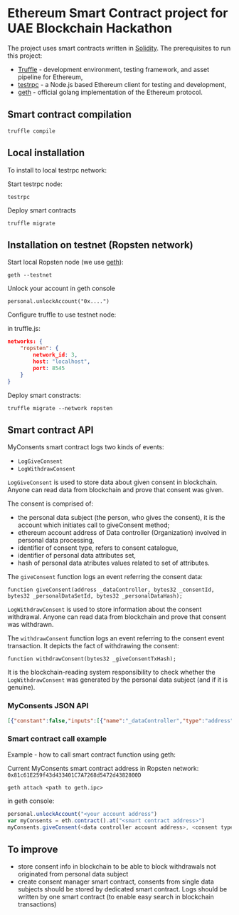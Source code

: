 # Ethereum Smart Contract project for UAE Blockchain Hackathon

The project uses smart contracts written in [Solidity](http://solidity.readthedocs.io/en/develop/).
The prerequisites to run this project:
- [Truffle](http://truffleframework.com/docs/) - development environment, testing framework, and asset pipeline for Ethereum,
- [testrpc](https://github.com/ethereumjs/testrpc) - a Node.js based Ethereum client for testing and development,
- [geth](https://github.com/ethereum/go-ethereum) - official golang implementation of the Ethereum protocol.

## Smart contract compilation

```shell
truffle compile
```

## Local installation
To install to local testrpc network:

Start testrpc node:

```shell
testrpc
```

Deploy smart contracts

```shell
truffle migrate
```

## Installation on testnet (Ropsten network)
Start local Ropsten node (we use [geth](https://github.com/ethereum/go-ethereum)):

```shell
geth --testnet
```

Unlock your account in geth console

```shell
personal.unlockAccount("0x....")
```

Configure truffle to use testnet node:

in truffle.js:

```json
networks: {
    "ropsten": {
        network_id: 3,
        host: "localhost",
        port: 8545
    }
}
```

Deploy smart constracts:

```shell
truffle migrate --network ropsten
```

## Smart contract API
MyConsents smart contract logs two kinds of events:
- ```LogGiveConsent```
- ```LogWithdrawConsent```

```LogGiveConsent``` is used to store data about given consent in blockchain. Anyone can read data from blockchain and prove that consent was given.

The consent is comprised of:
- the personal data subject (the person, who gives the consent), it is the account which initiates call to giveConsent method;
- ethereum account address of Data controller (Organization) involved in personal data processing,
- identifier of consent type, refers to consent catalogue,
- identifier of personal data attributes set,
- hash of personal data atributes values related to set of attributes.

The ```giveConsent``` function logs an event referring the consent data:

```solidity
function giveConsent(address _dataController, bytes32 _consentId, bytes32 _personalDataSetId, bytes32 _personalDataHash);
```

```LogWithdrawConsent``` is used to store information about the consent withdrawal. Anyone can read data from blockchain and prove that consent was withdrawn.

The ```withdrawConsent``` function logs an event referring to the consent event transaction. It depicts the fact of withdrawing the consent:

```solidity
function withdrawConsent(bytes32 _giveConsentTxHash);
```
It is the blockchain-reading system responsibility to check whether the ```LogWithdrawConsent``` was generated by the personal data subject (and if it is genuine).

### MyConsents JSON API

```JSON
[{"constant":false,"inputs":[{"name":"_dataController","type":"address"},{"name":"_consentId","type":"bytes32"},{"name":"_personalDataSetId","type":"bytes32"},{"name":"_personalDataHash","type":"bytes32"}],"name":"giveConsent","outputs":[],"payable":false,"type":"function"},{"constant":false,"inputs":[],"name":"kill","outputs":[],"payable":false,"type":"function"},{"constant":false,"inputs":[{"name":"_giveConsentTxHash","type":"bytes32"}],"name":"withdrawConsent","outputs":[],"payable":false,"type":"function"},{"inputs":[],"payable":false,"type":"constructor"},{"anonymous":false,"inputs":[{"indexed":true,"name":"_personalDataSubject","type":"address"},{"indexed":true,"name":"_dataController","type":"address"},{"indexed":true,"name":"_consentId","type":"bytes32"},{"indexed":false,"name":"_personalDataSetId","type":"bytes32"},{"indexed":false,"name":"_personalDataHash","type":"bytes32"}],"name":"LogGiveConsent","type":"event"},{"anonymous":false,"inputs":[{"indexed":true,"name":"_personalDataSubject","type":"address"},{"indexed":true,"name":"_giveConsentTxHash","type":"bytes32"}],"name":"LogWithdrawConsent","type":"event"}]
```

### Smart contract call example
Example - how to call smart contract function using geth:

Current MyConsents smart contract address in Ropsten network: ```0x81c61E259f43d433401C7A7268d5472d4382800D```

```
geth attach <path to geth.ipc>
```
in geth console:
```javascript
personal.unlockAccount("<your account address")
var myConsents = eth.contract().at("<smart contract address>")
myConsents.giveConsent(<data controller account address>, <consent type id>, <personal data set id, <personal data hash>);
```

## To improve
- store consent info in blockchain to be able to block withdrawals not originated from personal data subject
- create consent manager smart contract, consents from single data subjects should be stored by dedicated smart contract. Logs should be written by one smart contract (to enable easy search in blockchain transactions)

